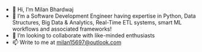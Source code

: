- 👋 Hi, I’m Milan Bhardwaj
- 🌱 I’m a Software Development Engineer having expertise in Python, Data Structures, Big Data & Analytics, Real-Time ETL systems, smart ML workflows and associated frameworks!
- 💞️ I’m looking to collaborate with like-minded enthusiasts
- 📫 Write to me at milan15697@outlook.com

<!---
milan-15697/milan-15697 is a ✨ special ✨ repository because its `README.md` (this file) appears on your GitHub profile.
You can click the Preview link to take a look at your changes.
--->

